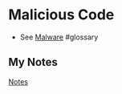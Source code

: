 # Malicious Code
- See [Malware](malware.md) #glossary 
## My Notes
[Notes](mynotes/malicious-code-notes.md)
